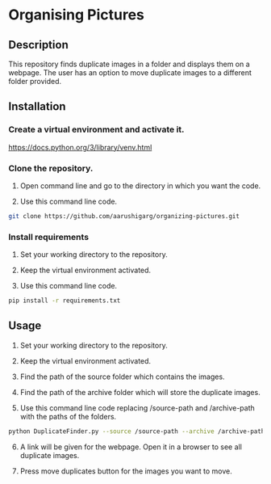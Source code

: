 # Organising Pictures

## Description
This repository finds duplicate images in a folder and displays them on a webpage. The user has an option to move duplicate images to a different folder provided.

## Installation

### Create a virtual environment and activate it.
https://docs.python.org/3/library/venv.html

### Clone the repository.
1. Open command line and go to the directory in which you want the code.

2. Use this command line code.
```bash
git clone https://github.com/aarushigarg/organizing-pictures.git
```

### Install requirements
1. Set your working directory to the repository.

2. Keep the virtual environment activated.

3. Use this command line code.
```bash
pip install -r requirements.txt
```

## Usage
1. Set your working directory to the repository.

2. Keep the virtual environment activated.

3. Find the path of the source folder which contains the images.

4. Find the path of the archive folder which will store the duplicate images.

5. Use this command line code replacing /source-path and /archive-path with the paths of the folders.
```bash
python DuplicateFinder.py --source /source-path --archive /archive-path
```

6. A link will be given for the webpage. Open it in a browser to see all duplicate images. 

7. Press move duplicates button for the images you want to move.